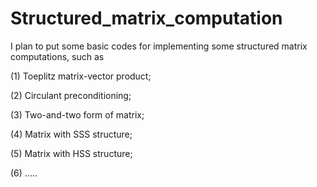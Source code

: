 # Structured_matrix_computation
I plan to put some basic codes for implementing some structured matrix computations, such as 

(1) Toeplitz matrix-vector product;

(2) Circulant preconditioning;

(3) Two-and-two form of matrix;

(4) Matrix with SSS structure;

(5) Matrix with HSS structure;

(6) .....
